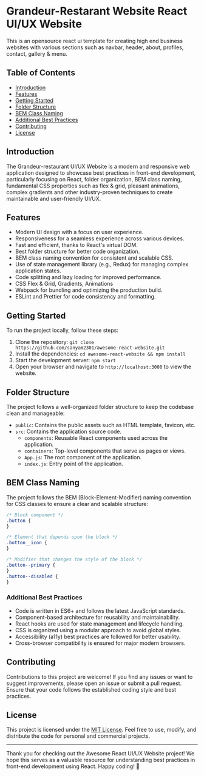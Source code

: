 # Grandeur-Restarant Website React UI/UX Website

This is an opensource react ui template for creating high end business websites with various sections such as navbar, header, about, profiles, contact, gallery & menu.

## Table of Contents

- [Introduction](#introduction)
- [Features](#features)
- [Getting Started](#getting-started)
- [Folder Structure](#folder-structure)
- [BEM Class Naming](#bem-class-naming)
- [Additional Best Practices](#additional-best-practices)
- [Contributing](#contributing)
- [License](#license)

## Introduction

The Grandeur-restaurant UI/UX Website is a modern and responsive web application designed to showcase best practices in front-end development, particularly focusing on React, folder organization, BEM class naming, fundamental CSS properties such as flex & grid, pleasant animations, complex gradients and other industry-proven techniques to create maintainable and user-friendly UI/UX.

## Features

- Modern UI design with a focus on user experience.
- Responsiveness for a seamless experience across various devices.
- Fast and efficient, thanks to React's virtual DOM.
- Best folder structure for better code organization.
- BEM class naming convention for consistent and scalable CSS.
- Use of state management library (e.g., Redux) for managing complex application states.
- Code splitting and lazy loading for improved performance.
- CSS Flex & Grid, Gradients, Animations
- Webpack for bundling and optimizing the production build.
- ESLint and Prettier for code consistency and formatting.

## Getting Started

To run the project locally, follow these steps:

1. Clone the repository: `git clone https://github.com/sanyam2301/awesome-react-website.git`
2. Install the dependencies: `cd awesome-react-website && npm install`
3. Start the development server: `npm start`
4. Open your browser and navigate to `http://localhost:3000` to view the website.

## Folder Structure

The project follows a well-organized folder structure to keep the codebase clean and manageable:

- `public`: Contains the public assets such as HTML template, favicon, etc.
- `src`: Contains the application source code.
  - `components`: Reusable React components used across the application.
  - `containers`: Top-level components that serve as pages or views.
  - `App.js`: The root component of the application.
  - `index.js`: Entry point of the application.

## BEM Class Naming

The project follows the BEM (Block-Element-Modifier) naming convention for CSS classes to ensure a clear and scalable structure:

```css
/* Block component */
.button {
}

/* Element that depends upon the block */
.button__icon {
}

/* Modifier that changes the style of the block */
.button--primary {
}
.button--disabled {
}
```

### Additional Best Practices

- Code is written in ES6+ and follows the latest JavaScript standards.
- Component-based architecture for reusability and maintainability.
- React hooks are used for state management and lifecycle handling.
- CSS is organized using a modular approach to avoid global styles.
- Accessibility (a11y) best practices are followed for better usability.
- Cross-browser compatibility is ensured for major modern browsers.

## Contributing

Contributions to this project are welcome! If you find any issues or want to suggest improvements, please open an issue or submit a pull request. Ensure that your code follows the established coding style and best practices.

## License

This project is licensed under the [MIT License](LICENSE). Feel free to use, modify, and distribute the code for personal and commercial projects.

---

Thank you for checking out the Awesome React UI/UX Website project! We hope this serves as a valuable resource for understanding best practices in front-end development using React. Happy coding! 🚀
